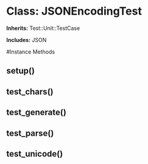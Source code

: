# Class: JSONEncodingTest
**Inherits:** Test::Unit::TestCase
    
**Includes:** JSON
  




#Instance Methods
## setup() [](#method-i-setup)

## test_chars() [](#method-i-test_chars)

## test_generate() [](#method-i-test_generate)

## test_parse() [](#method-i-test_parse)

## test_unicode() [](#method-i-test_unicode)

